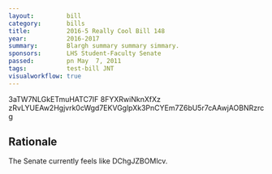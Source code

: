 ```yaml
---
layout:         bill
category:       bills
title:          2016-5 Really Cool Bill 148
year:           2016-2017
summary:        Blargh summary summary simmary.
sponsors:       LHS Student-Faculty Senate
passed:         pn May  7, 2011
tags:           test-bill JNT
visualworkflow: true
---
```



3aTW7NLGkETmuHATC7IF 8FYXRwiNknXfXz zRvLYUEAw2Hgjvrk0cWgd7EKVGglpXk3PnCYEm7Z6bU5r7cAAwjAOBNRzrcg 




Rationale
---------
The Senate currently feels like DChgJZBOMlcv.
